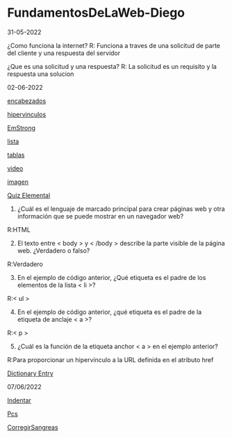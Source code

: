 # FundamentosDeLaWeb-Diego

31-05-2022

¿Como funciona la internet?
R: Funciona a traves de una solicitud de parte del cliente y una respuesta del servidor

¿Que es una solicitud y una respuesta?
R: La solicitud es un requisito y la respuesta una solucion 

02-06-2022

<a href="ElementosTexto/encabezados.html">encabezados</a>

<a href="ElementosTexto/hipervinculos.html">hipervinculos</a>

<a href="ElementosTexto/EmStrong.html">EmStrong</a>

<a href="ListasyTablas/lista.html">lista</a>

<a href="ListasyTablas/tablas.html">tablas</a>

<a href="ImagenyVideo/video.html">video</a>

<a href="ImagenyVideo/Imagen.html">imagen</a>


<a href="QuizElemental.html">Quiz Elemental</a>

1. ¿Cuál es el lenguaje de marcado principal para crear páginas web y otra información que se puede mostrar en un navegador web?

R:HTML

2. El texto entre < body > y < /body > describe la parte visible de la página web. ¿Verdadero o falso?

R:Verdadero

3. En el ejemplo de código anterior, ¿Qué etiqueta es el padre de los elementos de la lista < li >?

R:< ul >

4. En el ejemplo de código anterior, ¿qué etiqueta es el padre de la etiqueta de anclaje < a >?

R:< p >

5. ¿Cuál es la función de la etiqueta anchor < a > en el ejemplo anterior?

R:Para proporcionar un hipervínculo a la URL definida en el atributo href

<a href="Entrada-de-diccionario.html">Dictionary Entry</a>

07/06/2022

<a href="indentar.html">Indentar</a>

<a href="pcs.html">Pcs</a>
<!--psc mantiene una estructura padre,hijo y hermano-->

<a href="CorregirSangreas">CorregirSangreas</a>
